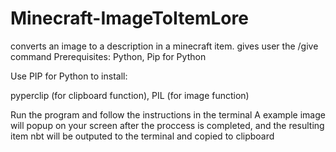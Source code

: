 # Minecraft-ImageToItemLore
converts an image to a description in a minecraft item. gives user the /give command
Prerequisites: Python, Pip for Python

Use PIP for Python to install: 

pyperclip (for clipboard function), 
PIL (for image function)

Run the program and follow the instructions in the terminal A example image will popup on your screen after the proccess is completed, and the resulting item nbt will be outputed to the terminal and copied to clipboard
